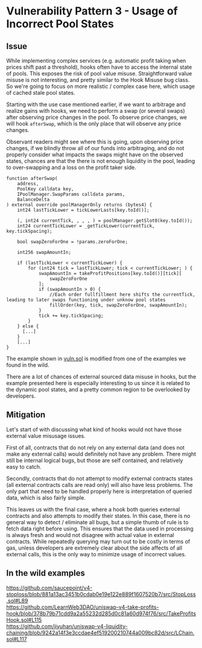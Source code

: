 # Vulnerability Pattern 3 - Usage of Incorrect Pool States

## Issue

While implementing complex services (e.g. automatic profit taking when prices shift past a threshold), hooks often have to access the internal state of pools. This exposes the risk of pool value misuse. Straightforward value misuse is not interesting, and pretty similar to the Hook Misuse bug class. So we're going to focus on more realistic / complex case here, which usage of cached stale pool states.

Starting with the use case mentioned earlier, if we want to arbitrage and realize gains with hooks, we need to perform a swap (or several swaps) after observing price changes in the pool. To observe price changes, we will hook `afterSwap`, which is the only place that will observe any price changes.

Observant readers might see where this is going, upon observing price changes, if we blindly throw all of our funds into arbitraging, and do not properly consider what impacts the swaps might have on the observed states, chances are that the there is not enough liquidity in the pool, leading to over-swapping and a loss on the profit taker side.

```
function afterSwap(
    address,
    PoolKey calldata key,
    IPoolManager.SwapParams calldata params,
    BalanceDelta
) external override poolManagerOnly returns (bytes4) {
    int24 lastTickLower = tickLowerLasts[key.toId()];

    (, int24 currentTick, , , , ) = poolManager.getSlot0(key.toId());
    int24 currentTickLower = _getTickLower(currentTick, key.tickSpacing);

    bool swapZeroForOne = !params.zeroForOne;

    int256 swapAmountIn;

    if (lastTickLower < currentTickLower) {
        for (int24 tick = lastTickLower; tick < currentTickLower; ) {
            swapAmountIn = takeProfitPositions[key.toId()][tick][
                swapZeroForOne
            ];
            if (swapAmountIn > 0) {
                //Each order fullfillment here shifts the currentTick, leading to later swaps functioning under unknow pool states
                fillOrder(key, tick, swapZeroForOne, swapAmountIn);
            }
            tick += key.tickSpacing;
        }
    } else {
      [...]
    }
    [...]
}
```

The example shown in [vuln.sol]() is modified from one of the examples we found in the wild.

There are a lot of chances of external sourced data misuse in hooks, but the example presented here is especially interesting to us since it is related to the dynamic pool states, and a pretty common region to be overlooked by developers.

## Mitigation

Let's start of with discussing what kind of hooks would not have those external value misusage issues.

First of all, contracts that do not rely on any external data (and does not make any external calls) would definitely not have any problem. There might still be internal logical bugs, but those are self contained, and relatively easy to catch.

Secondly, contracts that do not attempt to modify external contracts states (all external contracts calls are read only) will also have less problems. The only part that need to be handled properly here is interpretation of queried data, which is also fairly simple.

This leaves us with the final case, where a hook both queries external contracts and also attempts to modify their states. In this case, there is no general way to detect / eliminate all bugs, but a simple thumb of rule is to fetch data right before using. This ensures that the data used in processing is always fresh and would not disagree with actual value in external contracts. While repeatedly querying may turn out to be costly in terms of gas, unless developers are extremely clear about the side affects of all external calls, this is the only way to minimize usage of incorrect values.

## In the wild examples
https://github.com/saucepoint/v4-stoploss/blob/881a13ac3451b0cdab0e19e122e889f1607520b7/src/StopLoss.sol#L89  
https://github.com/LearnWeb3DAO/uniswap-v4-take-profits-hook/blob/378b79b71cdd9a2a55232d285d0c81a60d974f76/src/TakeProfitsHook.sol#L115  
https://github.com/jiyuhan/uniswap-v4-liquidity-chaining/blob/9242a14f3e3ccdae4ef519200210744a009bc82d/src/LChain.sol#L117  
